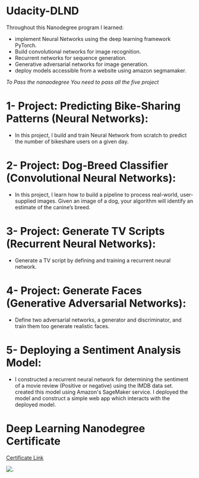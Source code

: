 # Udacity-DLND

Throughout this Nanodegree program I learned:

  - implement Neural Networks using the deep learning framework PyTorch.
  - Build convolutional networks for image recognition.
  - Recurrent networks for sequence generation.
  - Generative adversarial networks for image generation.
  - deploy models accessible from a website using amazon segmamaker.
  
 *To Pass the nanaodegree You need to pass all the five project*
 
 
 
# 1- Project: Predicting Bike-Sharing Patterns (Neural Networks):

 - In this project, I build and train  Neural Network from scratch to predict the number of bikeshare users on a given day.
  
# 2- Project: Dog-Breed Classifier (Convolutional Neural Networks):

  - In this project, I learn how to build a pipeline to process real-world, user-supplied images. Given an image of a dog, your algorithm will identify an estimate of the canine’s breed.
  
# 3- Project: Generate TV Scripts (Recurrent Neural Networks):

  - Generate a TV script by defining and training a recurrent neural network.

# 4- Project: Generate Faces (Generative Adversarial Networks):

   - Define two adversarial networks, a generator and discriminator, and train them too generate realistic faces.
   
# 5- Deploying a Sentiment Analysis Model:

   - I constructed a recurrent neural network for determining the sentiment of a movie review (Positive or negative) using the IMDB data set. created this model
   using Amazon's SageMaker service.
I deployed the model and construct a simple web app which interacts with the deployed model.









# Deep Learning Nanodegree Certificate 

[Certificate Link](https://graduation.udacity.com/confirm/KAYUQKF4)



![.](../MohaZain/Udacity-DLND/CerDLND.png)


